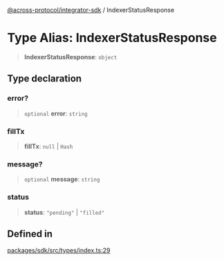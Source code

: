 [@across-protocol/integrator-sdk](../globals.md) / IndexerStatusResponse

# Type Alias: IndexerStatusResponse

> **IndexerStatusResponse**: `object`

## Type declaration

### error?

> `optional` **error**: `string`

### fillTx

> **fillTx**: `null` \| `Hash`

### message?

> `optional` **message**: `string`

### status

> **status**: `"pending"` \| `"filled"`

## Defined in

[packages/sdk/src/types/index.ts:29](https://github.com/across-protocol/toolkit/blob/eee89a253938d54aa640eb34f40c2d714b9d031f/packages/sdk/src/types/index.ts#L29)
